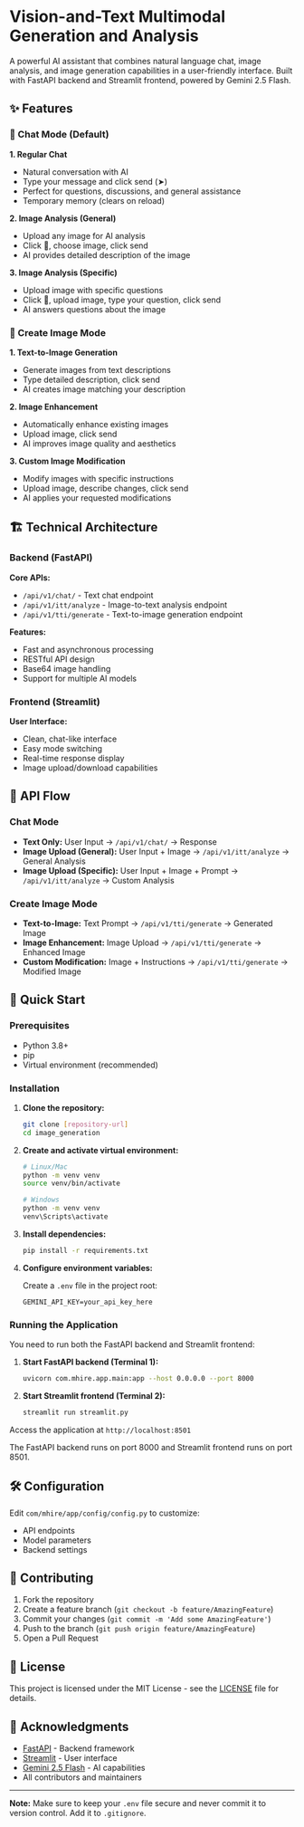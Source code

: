 # Vision-and-Text Multimodal Generation and Analysis

A powerful AI assistant that combines natural language chat, image analysis, and image generation capabilities in a user-friendly interface. Built with FastAPI backend and Streamlit frontend, powered by Gemini 2.5 Flash.

## ✨ Features

### 💬 Chat Mode (Default)

**1. Regular Chat**
- Natural conversation with AI
- Type your message and click send (➤)
- Perfect for questions, discussions, and general assistance
- Temporary memory (clears on reload)

**2. Image Analysis (General)**
- Upload any image for AI analysis
- Click 📎, choose image, click send
- AI provides detailed description of the image

**3. Image Analysis (Specific)**
- Upload image with specific questions
- Click 📎, upload image, type your question, click send
- AI answers questions about the image

### 🎨 Create Image Mode

**1. Text-to-Image Generation**
- Generate images from text descriptions
- Type detailed description, click send
- AI creates image matching your description

**2. Image Enhancement**
- Automatically enhance existing images
- Upload image, click send
- AI improves image quality and aesthetics

**3. Custom Image Modification**
- Modify images with specific instructions
- Upload image, describe changes, click send
- AI applies your requested modifications

## 🏗️ Technical Architecture

### Backend (FastAPI)

**Core APIs:**
- `/api/v1/chat/` - Text chat endpoint
- `/api/v1/itt/analyze` - Image-to-text analysis endpoint
- `/api/v1/tti/generate` - Text-to-image generation endpoint

**Features:**
- Fast and asynchronous processing
- RESTful API design
- Base64 image handling
- Support for multiple AI models

### Frontend (Streamlit)

**User Interface:**
- Clean, chat-like interface
- Easy mode switching
- Real-time response display
- Image upload/download capabilities

## 🔄 API Flow

### Chat Mode
- **Text Only:** User Input → `/api/v1/chat/` → Response
- **Image Upload (General):** User Input + Image → `/api/v1/itt/analyze` → General Analysis
- **Image Upload (Specific):** User Input + Image + Prompt → `/api/v1/itt/analyze` → Custom Analysis

### Create Image Mode
- **Text-to-Image:** Text Prompt → `/api/v1/tti/generate` → Generated Image
- **Image Enhancement:** Image Upload → `/api/v1/tti/generate` → Enhanced Image
- **Custom Modification:** Image + Instructions → `/api/v1/tti/generate` → Modified Image

## 🚀 Quick Start

### Prerequisites

- Python 3.8+
- pip
- Virtual environment (recommended)

### Installation

1. **Clone the repository:**
   ```bash
   git clone [repository-url]
   cd image_generation
   ```

2. **Create and activate virtual environment:**
   ```bash
   # Linux/Mac
   python -m venv venv
   source venv/bin/activate
   
   # Windows
   python -m venv venv
   venv\Scripts\activate
   ```

3. **Install dependencies:**
   ```bash
   pip install -r requirements.txt
   ```

4. **Configure environment variables:**
   
   Create a `.env` file in the project root:
   ```env
   GEMINI_API_KEY=your_api_key_here
   ```

### Running the Application

You need to run both the FastAPI backend and Streamlit frontend:

1. **Start FastAPI backend (Terminal 1):**
   ```bash
   uvicorn com.mhire.app.main:app --host 0.0.0.0 --port 8000
   ```

2. **Start Streamlit frontend (Terminal 2):**
   ```bash
   streamlit run streamlit.py
   ```

Access the application at `http://localhost:8501`

The FastAPI backend runs on port 8000 and Streamlit frontend runs on port 8501.

## 🛠️ Configuration

Edit `com/mhire/app/config/config.py` to customize:
- API endpoints
- Model parameters
- Backend settings

## 🤝 Contributing

1. Fork the repository
2. Create a feature branch (`git checkout -b feature/AmazingFeature`)
3. Commit your changes (`git commit -m 'Add some AmazingFeature'`)
4. Push to the branch (`git push origin feature/AmazingFeature`)
5. Open a Pull Request

## 📄 License

This project is licensed under the MIT License - see the [LICENSE](LICENSE) file for details.

## 🙏 Acknowledgments

- [FastAPI](https://fastapi.tiangolo.com/) - Backend framework
- [Streamlit](https://streamlit.io/) - User interface
- [Gemini 2.5 Flash](https://deepmind.google/technologies/gemini/) - AI capabilities
- All contributors and maintainers

---

**Note:** Make sure to keep your `.env` file secure and never commit it to version control. Add it to `.gitignore`.

